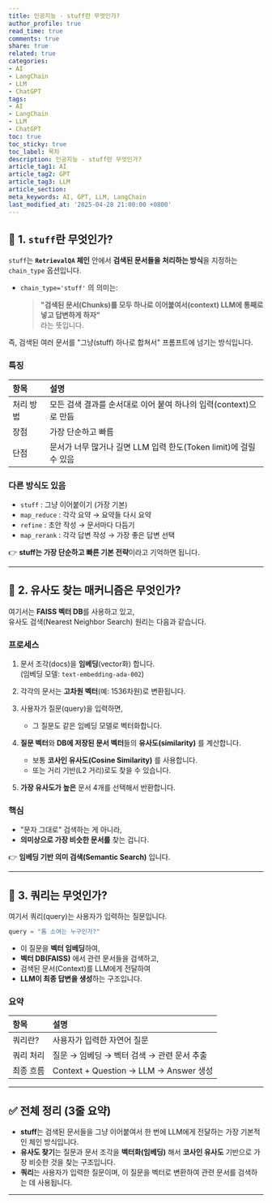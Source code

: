 ```yaml
---
title: 인공지능 - stuff란 무엇인가?
author_profile: true
read_time: true
comments: true
share: true
related: true
categories:
- AI
- LangChain
- LLM
- ChatGPT
tags:
- AI
- LangChain
- LLM
- ChatGPT
toc: true
toc_sticky: true
toc_label: 목차
description: 인공지능 - stuff란 무엇인가?
article_tag1: AI
article_tag2: GPT
article_tag3: LLM
article_section: 
meta_keywords: AI, GPT, LLM, LangChain
last_modified_at: '2025-04-28 21:00:00 +0800'
---
```



## 📌 1. **`stuff`란 무엇인가?**

`stuff`는 **`RetrievalQA` 체인** 안에서 **검색된 문서들을 처리하는 방식**을 지정하는 `chain_type` 옵션입니다.

- `chain_type='stuff'` 의 의미는:  
  > **"검색된 문서(Chunks)를 모두 하나로 이어붙여서(context) LLM에 통째로 넣고 답변하게 하자"**  
  라는 뜻입니다.

즉, 검색된 여러 문서를 "그냥(stuff) 하나로 합쳐서" 프롬프트에 넘기는 방식입니다.

### 특징
| 항목 | 설명 |
|:---|:---|
| 처리 방법 | 모든 검색 결과를 순서대로 이어 붙여 하나의 입력(context)으로 만듬 |
| 장점 | 가장 단순하고 빠름 |
| 단점 | 문서가 너무 많거나 길면 LLM 입력 한도(Token limit)에 걸릴 수 있음 |

### 다른 방식도 있음
- `stuff` : 그냥 이어붙이기 (가장 기본)
- `map_reduce` : 각각 요약 → 요약들 다시 요약
- `refine` : 초안 작성 → 문서마다 다듬기
- `map_rerank` : 각각 답변 작성 → 가장 좋은 답변 선택

👉 **stuff는 가장 단순하고 빠른 기본 전략**이라고 기억하면 됩니다.

---

## 📌 2. **유사도 찾는 매커니즘은 무엇인가?**

여기서는 **FAISS 벡터 DB**를 사용하고 있고,  
유사도 검색(Nearest Neighbor Search) 원리는 다음과 같습니다.

### 프로세스

1. 문서 조각(docs)을 **임베딩**(vector화) 합니다.  
   (임베딩 모델: `text-embedding-ada-002`)
   
2. 각각의 문서는 **고차원 벡터**(예: 1536차원)로 변환됩니다.

3. 사용자가 질문(query)을 입력하면,
   - 그 질문도 같은 임베딩 모델로 벡터화합니다.

4. **질문 벡터**와 **DB에 저장된 문서 벡터**들의 **유사도(similarity)** 를 계산합니다.
   - 보통 **코사인 유사도(Cosine Similarity)** 를 사용합니다.
   - 또는 거리 기반(L2 거리)로도 찾을 수 있습니다.

5. **가장 유사도가 높은** 문서 4개를 선택해서 반환합니다.

### 핵심
- "문자 그대로" 검색하는 게 아니라,
- **의미상으로 가장 비슷한 문서를** 찾는 겁니다.
  
👉 **임베딩 기반 의미 검색(Semantic Search)** 입니다.

---

## 📌 3. **쿼리는 무엇인가?**

여기서 쿼리(query)는 사용자가 입력하는 질문입니다.

```python
query = "톰 소여는 누구인가?"
```

- 이 질문을 **벡터 임베딩**하여,
- **벡터 DB(FAISS)** 에서 관련 문서들을 검색하고,
- 검색된 문서(Context)를 LLM에게 전달하여
- **LLM이 최종 답변을 생성**하는 구조입니다.

### 요약
| 항목 | 설명 |
|:---|:---|
| 쿼리란? | 사용자가 입력한 자연어 질문 |
| 쿼리 처리 | 질문 → 임베딩 → 벡터 검색 → 관련 문서 추출 |
| 최종 흐름 | Context + Question → LLM → Answer 생성 |

---

## ✅ 전체 정리 (3줄 요약)

- **stuff**는 검색된 문서들을 그냥 이어붙여서 한 번에 LLM에게 전달하는 가장 기본적인 체인 방식입니다.
- **유사도 찾기**는 질문과 문서 조각을 **벡터화(임베딩)** 해서 **코사인 유사도** 기반으로 가장 비슷한 것을 찾는 구조입니다.
- **쿼리**는 사용자가 입력한 질문이며, 이 질문을 벡터로 변환하여 관련 문서를 검색하는 데 사용됩니다.

---